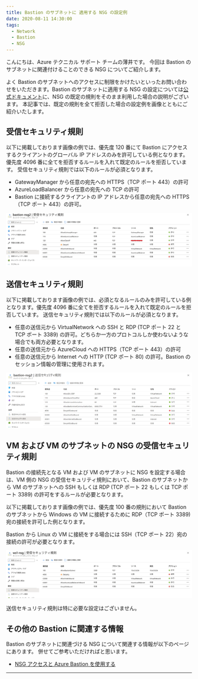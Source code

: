 ```yaml
---
title: Bastion のサブネットに 適用する NSG の設定例
date: 2020-08-11 14:30:00 
tags:
  - Network
  - Bastion
  - NSG
---
```


こんにちは、Azure テクニカル サポート チームの薄井です。
今回は Bastion のサブネットに関連付けることのできる NSG についてご紹介します。

よく Bastion のサブネットへのアクセスに制限をかけたいといったお問い合わせをいただきます。Bastion のサブネットに適用する NSG の設定については[公式ドキュメント](https://docs.microsoft.com/ja-jp/azure/bastion/bastion-nsg)に、NSG の既定の規則をそのまま利用した場合の説明がございます。
本記事では、既定の規則を全て拒否した場合の設定例を画像とともにご紹介いたします。

<!-- more -->

## 受信セキュリティ規則
以下に掲載しております画像の例では、優先度 120 番にて Bastion にアクセスするクライアントのグローバル IP アドレスのみを許可している例となります。優先度 4096 番に全てを拒否するルールを入れて既定のルールを拒否しています。
受信セキュリティ規則では以下のルールが必須となります。
- GatewayManager から任意の宛先への HTTPS（TCP ポート 443）の許可
- AzureLoadBalancer から任意の宛先への TCP の許可
- Bastion に接続するクライアントの IP アドレスから任意の宛先への HTTPS（TCP ポート 443）の許可。

![受信セキュリティ規則の設定例](./bastion-nsg/bastion_nsg_in.png)

## 送信セキュリティ規則
以下に掲載しております画像の例では、必須となるルールのみを許可している例となります。優先度 4096 番に全てを拒否するルールを入れて既定のルールを拒否しています。
送信セキュリティ規則では以下のルールが必須となります。
- 任意の送信元から VirtualNetwork への SSH と RDP (TCP ポート 22 と TCP ポート 3389) の許可。どちらか一方のプロトコルしか使わないような場合でも両方必要となります。
- 任意の送信元から AzureCloud への HTTPS（TCP ポート 443）の許可
- 任意の送信元から Internet への HTTP (TCP ポート 80) の許可。Bastion のセッション情報の管理に使用されます。

![送信セキュリティ規則の設定例](./bastion-nsg/bastion_nsg_out.png)

## VM および VM のサブネットの NSG の受信セキュリティ規則
Bastion の接続先となる VM および VM のサブネットに NSG を設定する場合は、VM 側の NSG の受信セキュリティ規則において、Bastion のサブネットから VM のサブネットへの SSH もしくは RDP (TCP ポート 22 もしくは TCP ポート 3389) の許可をするルールが必要となります。

以下に掲載しております画像の例では、優先度 100 番の規則において Bastion のサブネットから Windows の VM に接続するために RDP（TCP ポート 3389)  宛の接続を許可した例となります。

Bastion から Linux の VM に接続をする場合には SSH（TCP ポート 22）宛の接続の許可が必要となります。

![VM の NSG の受信セキュリティ規則の設定例](./bastion-nsg/vm_nsg_in.png)

送信セキュリティ規則は特に必要な設定はございません。

## その他の Bastion に関連する情報
Bastion のサブネットに関連づける NSG について関連する情報が以下のページにあります。
併せてご参考いただければと思います。

- [NSG アクセスと Azure Bastion を使用する](https://docs.microsoft.com/ja-jp/azure/bastion/bastion-nsg)

---